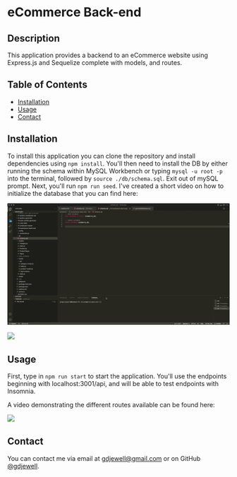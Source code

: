 # eCommerce Back-end

## Description

This application provides a backend to an eCommerce website using Express.js and Sequelize complete with models, and routes.

## Table of Contents

- [Installation](#installation)
- [Usage](#usage)
- [Contact](#contact)

## Installation

To install this application you can clone the repository and install dependencies using `npm install`. You'll then need to install the DB by either running the schema within MySQL Workbench
or typing `mysql -u root -p` into the terminal, followed by `source ./db/schema.sql`. Exit out of mySQL prompt. Next, you'll run `npm run seed`. I've created a short video on how to initialize the database that you can find here:

![](./assets/videos/setup-video.gif)

![](.assets/videos/insomnia-video.gif)

## Usage

First, type in `npm run start` to start the application. You'll use the endpoints beginning with localhost:3001/api, and will be able to test endpoints with Insomnia.

A video demonstrating the different routes available can be found here:

![](./assets/videos/insomnia-video-gif)

## Contact

You can contact me via email at [gdjewell@gmail.com](mailto:gdjewell@gmail.com) or on GitHub [@gdjewell](https://github.com/gdjewell).
